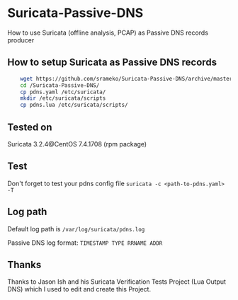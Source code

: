 # Suricata-Passive-DNS
How to use Suricata (offline analysis, PCAP) as Passive DNS records producer

## How to setup Suricata as Passive DNS records
```bash
	wget https://github.com/srameko/Suricata-Passive-DNS/archive/master.zip
	cd /Suricata-Passive-DNS/
	cp pdns.yaml /etc/suricata/
	mkdir /etc/suricata/scripts
	cp pdns.lua /etc/suricata/scripts/
```
## Tested on
Suricata 3.2.4@CentOS 7.4.1708 (rpm package)

## Test
Don't forget to test your pdns config file `suricata -c <path-to-pdns.yaml> -T`

## Log path
Default log path is `/var/log/suricata/pdns.log`

Passive DNS log format: `TIMESTAMP TYPE RRNAME ADDR`

## Thanks
Thanks to Jason Ish and his Suricata Verification Tests Project (Lua Output DNS) which I used to edit and create this Project.
